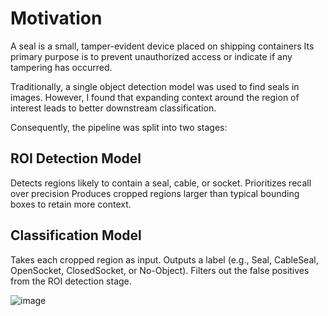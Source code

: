 # Motivation
A seal is a small, tamper-evident device placed on shipping containers
Its primary purpose is to prevent unauthorized access or indicate if any tampering has occurred.

Traditionally, a single object detection model was used to find seals in images. However, I found that expanding context around the region of interest leads to better downstream classification.

Consequently, the pipeline was split into two stages:

## ROI Detection Model

Detects regions likely to contain a seal, cable, or socket.
Prioritizes recall over precision 
Produces cropped regions larger than typical bounding boxes to retain more context.

## Classification Model

Takes each cropped region as input.
Outputs a label (e.g., Seal, CableSeal, OpenSocket, ClosedSocket, or No-Object).
Filters out the false positives from the ROI detection stage.

![image](https://github.com/user-attachments/assets/59e5da2a-3dac-44a4-b8c9-3e096a8167cf)
